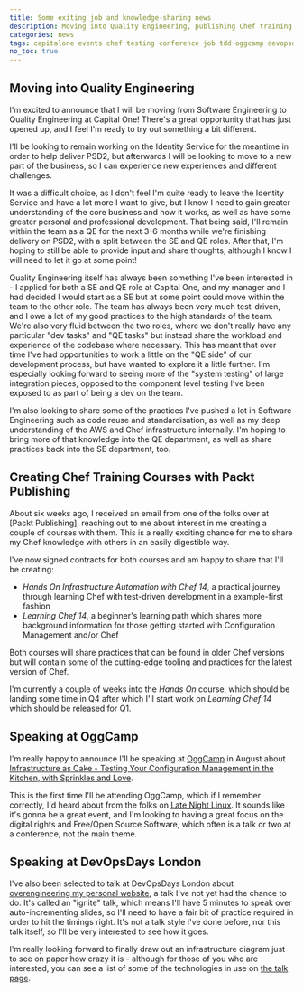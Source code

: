 ```yaml
---
title: Some exiting job and knowledge-sharing news
description: Moving into Quality Engineering, publishing Chef training courses, conference speaking about Chef at OggCamp and the complex mess that is this very static website at DevOpsDays London.
categories: news
tags: capitalone events chef testing conference job tdd oggcamp devopsdays
no_toc: true
---
```

## Moving into Quality Engineering

I'm excited to announce that I will be moving from Software Engineering to Quality Engineering at Capital One! There's a great opportunity that has just opened up, and I feel I'm ready to try out something a bit different.

I'll be looking to remain working on the Identity Service for the meantime in order to help deliver PSD2, but afterwards I will be looking to move to a new part of the business, so I can experience new experiences and different challenges.

It was a difficult choice, as I don't feel I'm quite ready to leave the Identity Service and have a lot more I want to give, but I know I need to gain greater understanding of the core business and how it works, as well as have some greater personal and professional development. That being said, I'll remain within the team as a QE for the next 3-6 months while we're finishing delivery on PSD2, with a split between the SE and QE roles. After that, I'm hoping to still be able to provide input and share thoughts, although I know I will need to let it go at some point!

Quality Engineering itself has always been something I've been interested in - I applied for both a SE and QE role at Capital One, and my manager and I had decided I would start as a SE but at some point could move within the team to the other role. The team has always been very much test-driven, and I owe a lot of my good practices to the high standards of the team. We're also very fluid between the two roles, where we don't really have any particular "dev tasks" and "QE tasks" but instead share the workload and experience of the codebase where necessary. This has meant that over time I've had opportunities to work a little on the "QE side" of our development process, but have wanted to explore it a little further. I'm especially looking forward to seeing more of the "system testing" of large integration pieces, opposed to the component level testing I've been exposed to as part of being a dev on the team.

I'm also looking to share some of the practices I've pushed a lot in Software Engineering such as code reuse and standardisation, as well as my deep understanding of the AWS and Chef infrastructure internally. I'm hoping to bring more of that knowledge into the QE department, as well as share practices back into the SE department, too.

## Creating Chef Training Courses with Packt Publishing

About six weeks ago, I received an email from one of the folks over at [Packt Publishing], reaching out to me about interest in me creating a couple of courses with them. This is a really exciting chance for me to share my Chef knowledge with others in an easily digestible way.

I've now signed contracts for both courses and am happy to share that I'll be creating:

- _Hands On Infrastructure Automation with Chef 14_, a practical journey through learning Chef with test-driven development in a example-first fashion
- _Learning Chef 14_, a beginner's learning path which shares more background information for those getting started with Configuration Management and/or Chef

Both courses will share practices that can be found in older Chef versions but will contain some of the cutting-edge tooling and practices for the latest version of Chef.

I'm currently a couple of weeks into the _Hands On_ course, which should be landing some time in Q4 after which I'll start work on _Learning Chef 14_ which should be released for Q1.

## Speaking at OggCamp

I'm really happy to announce I'll be speaking at [OggCamp] in August about [Infrastructure as Cake - Testing Your Configuration Management in the Kitchen, with Sprinkles and Love][chef-infrastructure-as-cake].

This is the first time I'll be attending OggCamp, which if I remember correctly, I'd heard about from the folks on [Late Night Linux][lnl]. It sounds like it's gonna be a great event, and I'm looking to having a great focus on the digital rights and Free/Open Source Software, which often is a talk or two at a conference, not the main theme.

## Speaking at DevOpsDays London

I've also been selected to talk at DevOpsDays London about [overengineering my personal website][website-talk], a talk I've not yet had the chance to do. It's called an "ignite" talk, which means I'll have 5 minutes to speak over auto-incrementing slides, so I'll need to have a fair bit of practice required in order to hit the timings right. It's not a talk style I've done before, nor this talk itself, so I'll be very interested to see how it goes.

I'm really looking forward to finally draw out an infrastructure diagram just to see on paper how crazy it is - although for those of you who are interested, you can see a list of some of the technologies in use on [the talk page][website-talk].

[packt]: https://www.packtpub.com/
[oggcamp]: https://www.oggcamp.com/
[website-talk]: /talks/overengineering-your-personal-website/
[chef-infrastructure-as-cake]: /talks/chef-infrastructure-as-cake/
[lnl]: http://latenightlinux.com
